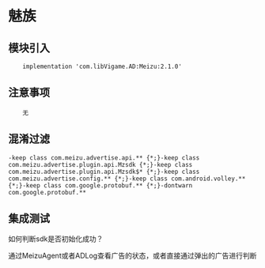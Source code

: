 # 魅族

## 模块引入

```text
    implementation 'com.libVigame.AD:Meizu:2.1.0'
```

## 注意事项

```text
    无
```

## 混淆过滤

```text
-keep class com.meizu.advertise.api.** {*;}-keep class com.meizu.advertise.plugin.api.Mzsdk {*;}-keep class com.meizu.advertise.plugin.api.Mzsdk$* {*;}-keep class com.meizu.advertise.config.** {*;}-keep class com.android.volley.** {*;}-keep class com.google.protobuf.** {*;}-dontwarn com.google.protobuf.**
```

## 集成测试

如何判断sdk是否初始化成功？

通过MeizuAgent或者ADLog查看广告的状态，或者直接通过弹出的广告进行判断


